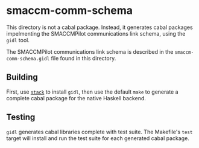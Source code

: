 # smaccm-comm-schema

This directory is not a cabal package. Instead, it generates cabal packages
impelmenting the SMACCMPilot communications link schema, using the `gidl` tool.

The SMACCMPilot communications link schema is described in the
`smaccm-comm-schema.gidl` file found in this directory.

## Building

First, use [`stack`](http://www.haskellstack.org/) to install `gidl`,
then use the default `make` to generate a complete cabal package for
the native Haskell backend.

## Testing

`gidl` generates cabal libraries complete with test suite. The Makefile's `test`
target will install and run the test suite for each generated cabal package.
